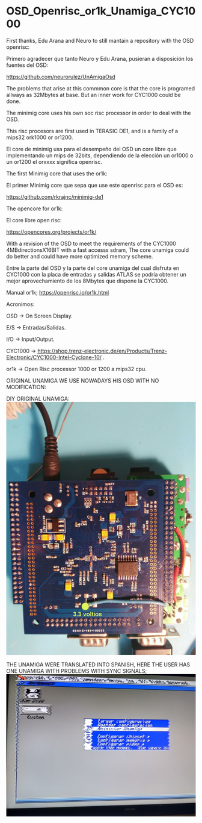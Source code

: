 # OSD_Openrisc_or1k_Unamiga_CYC1000

First thanks, Edu Arana and Neuro to still mantain a repository with the OSD openrisc:

Primero agradecer que tanto Neuro y Edu Arana, pusieran a disposición los fuentes del OSD:

https://github.com/neurorulez/UnAmigaOsd

The problems that arise at this commmon core is that the core is programed allways as 32Mbytes at base.
But an inner work for CYC1000 could be done.


The minimig core uses his own soc risc processor in order to deal with the OSD.

This risc procesors are first used in TERASIC DE1, and is a family of a mips32 ork1000 or or1200.

El core de minimig usa para el desempeño del OSD un core libre que implementando un mips de 32bits, dependiendo de la elección un or1000 o un or1200 el orxxxx significa openrisc.

The first Minimig core that uses the or1k:

El primer Minimig core que sepa que use este openrisc para el OSD es:

https://github.com/rkrajnc/minimig-de1


The opencore for or1k:

El core libre open risc:

https://opencores.org/projects/or1k/


With a revision of the OSD to meet the requirements of the CYC1000 4MBdirectionsX16BIT with a fast accesss sdram, The core unamiga could do better and could have more optimized memory scheme.


Entre la parte del OSD y la parte del core unamiga del cual disfruta en CYC1000 con la placa de entradas y salidas ATLAS se podría obtener un mejor aprovechamiento de los 8Mbytes que dispone la CYC1000.

Manual or1k;
https://openrisc.io/or1k.html

Acronimos:

OSD -> On Screen Display.

E/S -> Entradas/Salidas.

I/O -> Input/Output.

CYC1000 -> https://shop.trenz-electronic.de/en/Products/Trenz-Electronic/CYC1000-Intel-Cyclone-10/ .

or1k -> Open Risc processor 1000 or 1200 a mips32 cpu.

ORIGINAL UNAMIGA WE USE NOWADAYS HIS OSD WITH NO MODIFICATION:

DIY ORIGINAL UNAMIGA:
![image](https://github.com/AtlasFPGA/OSD_Openrisc_or1k_Unamiga_CYC1000/blob/main/unamiga-mod-copia.jpg)

THE UNAMIGA WERE TRANSLATED INTO SPANISH, HERE THE USER HAS ONE UNAMIGA WITH PROBLEMS WITH SYNC SIGNALS;
![image](https://github.com/AtlasFPGA/OSD_Openrisc_or1k_Unamiga_CYC1000/blob/main/Fallos_sincronismo_OSD_TRADUCIDO_ESP.png)

